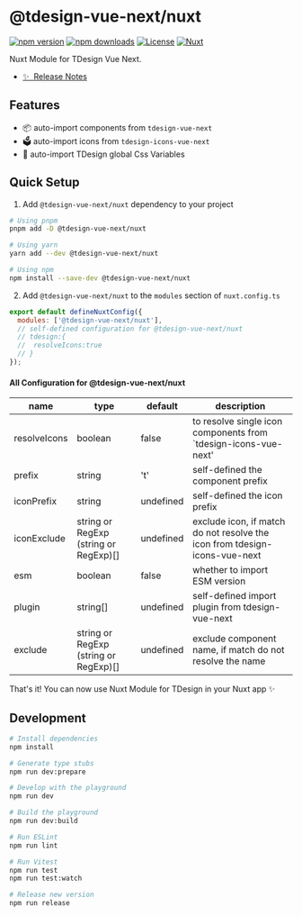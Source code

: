 # @tdesign-vue-next/nuxt

[![npm version][npm-version-src]][npm-version-href]
[![npm downloads][npm-downloads-src]][npm-downloads-href]
[![License][license-src]][license-href]
[![Nuxt][nuxt-src]][nuxt-href]

Nuxt Module for TDesign Vue Next.

- [✨ &nbsp;Release Notes](/CHANGELOG.md)
  <!-- - [🏀 Online playground](https://stackblitz.com/github/your-org/my-module?file=playground%2Fapp.vue) -->
  <!-- - [📖 &nbsp;Documentation](https://example.com) -->

## Features

<!-- Highlight some of the features your module provide here -->

- 📦 auto-import components from `tdesign-vue-next`
- 🗳 auto-import icons from `tdesign-icons-vue-next`
- 🎨 auto-import TDesign global Css Variables

## Quick Setup

1. Add `@tdesign-vue-next/nuxt` dependency to your project

```bash
# Using pnpm
pnpm add -D @tdesign-vue-next/nuxt

# Using yarn
yarn add --dev @tdesign-vue-next/nuxt

# Using npm
npm install --save-dev @tdesign-vue-next/nuxt
```

2. Add `@tdesign-vue-next/nuxt` to the `modules` section of `nuxt.config.ts`

```js
export default defineNuxtConfig({
  modules: ['@tdesign-vue-next/nuxt'],
  // self-defined configuration for @tdesign-vue-next/nuxt
  // tdesign:{
  //  resolveIcons:true
  // }
});
```

#### All Configuration for @tdesign-vue-next/nuxt

| name         | type                                  | default   | description                                                                |
| ------------ | ------------------------------------- | --------- | -------------------------------------------------------------------------- |
| resolveIcons | boolean                               | false     | to resolve single icon components from `tdesign-icons-vue-next'            |
| prefix       | string                                | 't'       | self-defined the component prefix                                          |
| iconPrefix   | string                                | undefined | self-defined the icon prefix                                               |
| iconExclude  | string or RegExp (string or RegExp)[] | undefined | exclude icon, if match do not resolve the icon from tdesign-icons-vue-next |
| esm          | boolean                               | false     | whether to import ESM version                                              |
| plugin       | string[]                              | undefined | self-defined import plugin from tdesign-vue-next                           |
| exclude      | string or RegExp (string or RegExp)[] | undefined | exclude component name, if match do not resolve the name                   |

That's it! You can now use Nuxt Module for TDesign in your Nuxt app ✨

## Development

```bash
# Install dependencies
npm install

# Generate type stubs
npm run dev:prepare

# Develop with the playground
npm run dev

# Build the playground
npm run dev:build

# Run ESLint
npm run lint

# Run Vitest
npm run test
npm run test:watch

# Release new version
npm run release
```

<!-- Badges -->

[npm-version-src]: https://img.shields.io/npm/v/@tdesign-vue-next/nuxt/latest.svg?style=flat&colorA=020420&colorB=00DC82
[npm-version-href]: https://npmjs.com/package/@tdesign-vue-next/nuxt
[npm-downloads-src]: https://img.shields.io/npm/dm/@tdesign-vue-next/nuxt.svg?style=flat&colorA=020420&colorB=00DC82
[npm-downloads-href]: https://npmjs.com/package/@tdesign-vue-next/nuxt
[license-src]: https://img.shields.io/npm/l/@tdesign-vue-next/nuxt.svg?style=flat&colorA=020420&colorB=00DC82
[license-href]: https://npmjs.com/package/@tdesign-vue-next/nuxt
[nuxt-src]: https://img.shields.io/badge/Nuxt-020420?logo=nuxt.js
[nuxt-href]: https://nuxt.com
